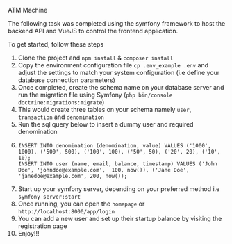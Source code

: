 ATM Machine

The following task was completed using the symfony framework to host the backend API and
VueJS to control the frontend application. 

To get started, follow these steps
1. Clone the project and `npm install` & `composer install`
2. Copy the environment configuration file `cp .env_example .env` and adjust the settings to match 
your system configuration (i.e define your database connection parameters)
3. Once completed,  create the schema name on your database server and run the migration file using Symfony (`php bin/console doctrine:migrations:migrate`)
4. This would create three tables on your schema namely `user`, `transaction` and `denomination`
5. Run the sql query below to insert a dummy user and required denomination
6. ```
   INSERT INTO denomination (denomination, value) VALUES ('1000', 1000), ('500', 500), ('100', 100), ('50', 50), ('20', 20), ('10', 10);
   INSERT INTO user (name, email, balance, timestamp) VALUES ('John Doe', 'johndoe@example.com',  100, now()), ('Jane Doe', 'janedoe@example.com', 200, now());

7. Start up your symfony server, depending on your preferred method i.e `symfony server:start`
8. Once running, you can open the `homepage` or `http://localhost:8000/app/login`
9. You can add a new user and set up their startup balance by visiting the registration page
10. Enjoy!!!    